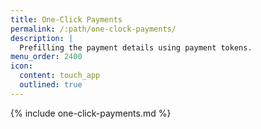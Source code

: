 ```yaml
---
title: One-Click Payments
permalink: /:path/one-clock-payments/
description: |
  Prefilling the payment details using payment tokens.
menu_order: 2400
icon:
  content: touch_app
  outlined: true
---
```


{% include one-click-payments.md %}
